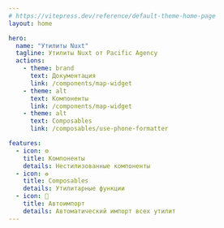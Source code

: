 ```yaml
---
# https://vitepress.dev/reference/default-theme-home-page
layout: home

hero:
  name: "Утилиты Nuxt"
  tagline: Утилиты Nuxt от Pacific Agency
  actions:
    - theme: brand
      text: Документация
      link: /components/map-widget
    - theme: alt
      text: Компоненты
      link: /components/map-widget
    - theme: alt
      text: Composables
      link: /composables/use-phone-formatter

features:
  - icon: ⚙️
    title: Компоненты
    details: Нестилизованные компоненты
  - icon: ♻️
    title: Composables
    details: Утилитарные функции
  - icon: 🚀
    title: Автоимпорт
    details: Автоматический импорт всех утилит
---
```

